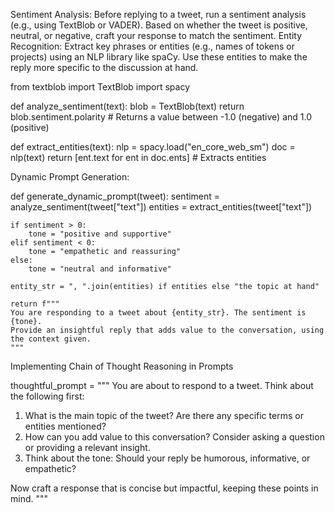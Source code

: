 Sentiment Analysis: Before replying to a tweet, run a sentiment analysis (e.g., using TextBlob or VADER). Based on whether the tweet is positive, neutral, or negative, craft your response to match the sentiment.
Entity Recognition: Extract key phrases or entities (e.g., names of tokens or projects) using an NLP library like spaCy. Use these entities to make the reply more specific to the discussion at hand.

from textblob import TextBlob
import spacy

def analyze_sentiment(text):
    blob = TextBlob(text)
    return blob.sentiment.polarity  # Returns a value between -1.0 (negative) and 1.0 (positive)

def extract_entities(text):
    nlp = spacy.load("en_core_web_sm")
    doc = nlp(text)
    return [ent.text for ent in doc.ents]  # Extracts entities





Dynamic Prompt Generation:

def generate_dynamic_prompt(tweet):
    sentiment = analyze_sentiment(tweet["text"])
    entities = extract_entities(tweet["text"])

    if sentiment > 0:
        tone = "positive and supportive"
    elif sentiment < 0:
        tone = "empathetic and reassuring"
    else:
        tone = "neutral and informative"

    entity_str = ", ".join(entities) if entities else "the topic at hand"

    return f"""
    You are responding to a tweet about {entity_str}. The sentiment is {tone}. 
    Provide an insightful reply that adds value to the conversation, using the context given.
    """



Implementing Chain of Thought Reasoning in Prompts

thoughtful_prompt = """
You are about to respond to a tweet. Think about the following first:
1. What is the main topic of the tweet? Are there any specific terms or entities mentioned?
2. How can you add value to this conversation? Consider asking a question or providing a relevant insight.
3. Think about the tone: Should your reply be humorous, informative, or empathetic?

Now craft a response that is concise but impactful, keeping these points in mind.
"""




